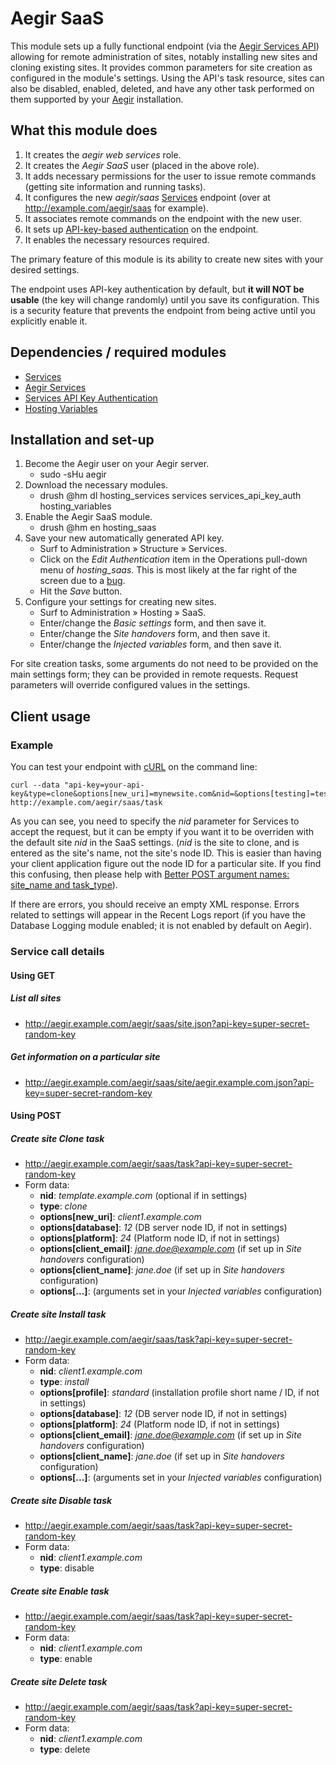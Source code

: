 Aegir SaaS
==========

This module sets up a fully functional endpoint (via the [Aegir Services API](https://www.drupal.org/project/hosting_services)) allowing for remote administration of sites, notably installing new sites and cloning existing sites.  It provides common parameters for site creation as configured in the module's settings.  Using the API's task resource, sites can also be disabled, enabled, deleted, and have any other task performed on them supported by your [Aegir](https://www.drupal.org/project/hostmaster) installation.

## What this module does

1. It creates the *aegir web services* role.
2. It creates the *Aegir SaaS* user (placed in the above role).
3. It adds necessary permissions for the user to issue remote commands (getting site information and running tasks).
4. It configures the new *aegir/saas* [Services](https://www.drupal.org/project/services) endpoint (over at http://example.com/aegir/saas for example).
5. It associates remote commands on the endpoint with the new user.
6. It sets up [API-key-based authentication](https://www.drupal.org/project/services_api_key_auth) on the endpoint.
7. It enables the necessary resources required.

The primary feature of this module is its ability to create new sites with your desired settings.

The endpoint uses API-key authentication by default, but **it will NOT be usable** (the key will change randomly) until you save its configuration.  This is a security feature that prevents the endpoint from being active until you explicitly enable it.

## Dependencies / required modules

* [Services](https://www.drupal.org/project/services)
* [Aegir Services](https://www.drupal.org/project/hosting_services)
* [Services API Key Authentication](https://www.drupal.org/project/services_api_key_auth)
* [Hosting Variables](https://www.drupal.org/project/hosting_variables)

## Installation and set-up

1. Become the Aegir user on your Aegir server.
    * sudo -sHu aegir
2. Download the necessary modules.
    * drush @hm dl hosting_services services services_api_key_auth hosting_variables
3. Enable the Aegir SaaS module.
    * drush @hm en hosting_saas
4. Save your new automatically generated API key.
    * Surf to Administration » Structure » Services.
    * Click on the *Edit Authentication* item in the Operations pull-down menu of *hosting_saas*.  This is most likely at the far right of the screen due to a [bug](https://www.drupal.org/node/2706709).
    * Hit the *Save* button.
5. Configure your settings for creating new sites.
    * Surf to Administration » Hosting » SaaS.
    * Enter/change the *Basic settings* form, and then save it.
    * Enter/change the *Site handovers* form, and then save it.
    * Enter/change the *Injected variables* form, and then save it.

For site creation tasks, some arguments do not need to be provided on the main settings form; they can be provided in remote requests.  Request parameters will override configured values in the settings.

## Client usage

### Example

You can test your endpoint with [cURL](https://en.wikipedia.org/wiki/CURL) on the command line:

    curl --data "api-key=your-api-key&type=clone&options[new_uri]=mynewsite.com&nid=&options[testing]=test" http://example.com/aegir/saas/task

As you can see, you need to specify the *nid* parameter for Services to accept the request, but it can be empty if you want it to be overriden with the default site *nid* in the SaaS settings. (*nid* is the site to clone, and is entered as the site's name, not the site's node ID.  This is easier than having your client application figure out the node ID for a particular site.  If you find this confusing, then please help with [Better POST argument names: site_name and task_type](https://www.drupal.org/node/2724403)).

If there are errors, you should receive an empty XML response. Errors related to settings will appear in the Recent Logs report (if you have the Database Logging module enabled; it is not enabled by default on Aegir).

### Service call details

#### Using GET

##### List all sites

* http://aegir.example.com/aegir/saas/site.json?api-key=super-secret-random-key

##### Get information on a particular site

* http://aegir.example.com/aegir/saas/site/aegir.example.com.json?api-key=super-secret-random-key

#### Using POST

##### Create site Clone task

* http://aegir.example.com/aegir/saas/task?api-key=super-secret-random-key
* Form data:
    * **nid**: *template.example.com* (optional if in settings)
    * **type**: *clone*
    * **options[new_uri]**: *client1.example.com*
    * **options[database]**: *12* (DB server node ID, if not in settings)
    * **options[platform]**: *24* (Platform node ID, if not in settings)
    * **options[client_email]**: *jane.doe@example.com* (if set up in *Site handovers* configuration)
    * **options[client_name]**: *jane.doe* (if set up in *Site handovers* configuration)
    * **options[...]**: (arguments set in your *Injected variables* configuration)

##### Create site Install task

* http://aegir.example.com/aegir/saas/task?api-key=super-secret-random-key
* Form data:
    * **nid**: *client1.example.com*
    * **type**: *install*
    * **options[profile]**: *standard* (installation profile short name / ID, if not in settings)
    * **options[database]**: *12* (DB server node ID, if not in settings)
    * **options[platform]**: *24* (Platform node ID, if not in settings)
    * **options[client_email]**: *jane.doe@example.com* (if set up in *Site handovers* configuration)
    * **options[client_name]**: *jane.doe* (if set up in *Site handovers* configuration)
    * **options[...]**: (arguments set in your *Injected variables* configuration)

##### Create site Disable task

* http://aegir.example.com/aegir/saas/task?api-key=super-secret-random-key
* Form data:
    * **nid**: *client1.example.com*
    * **type**: disable

##### Create site Enable task

* http://aegir.example.com/aegir/saas/task?api-key=super-secret-random-key
* Form data:
    * **nid**: *client1.example.com*
    * **type**: enable

##### Create site Delete task

* http://aegir.example.com/aegir/saas/task?api-key=super-secret-random-key
* Form data:
    * **nid**: *client1.example.com*
    * **type**: delete